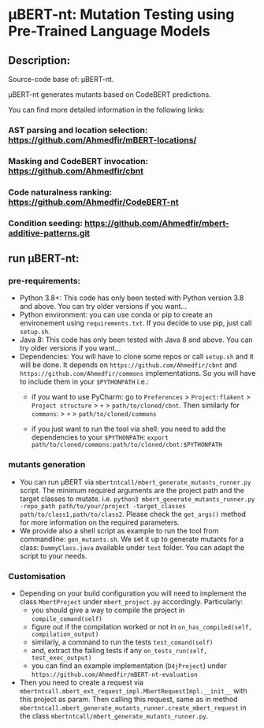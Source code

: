 # μBERT-nt: Mutation Testing using Pre-Trained Language Models

## Description: 

Source-code base of: μBERT-nt.

μBERT-nt generates mutants based on CodeBERT predictions.

You can find more detailed information in the following links:

### AST parsing and location selection: https://github.com/Ahmedfir/mBERT-locations/
### Masking and CodeBERT invocation: https://github.com/Ahmedfir/cbnt
### Code naturalness ranking: https://github.com/Ahmedfir/CodeBERT-nt
### Condition seeding: https://github.com/Ahmedfir/mbert-additive-patterns.git

## run μBERT-nt:

### pre-requirements:

- Python 3.8+: This code has only been tested with Python version 3.8 and above. You can try older versions if you want...
- Python environment: you can use conda or pip to create an environement using `requirements.txt`. If you decide to use pip, just call `setup.sh`.
- Java 8: This code has only been tested with Java 8 and above. You can try older versions if you want...
- Dependencies: You will have to clone some repos or call `setup.sh` and it will be done. 
It depends on `https://github.com/Ahmedfir/cbnt` and `https://github.com/Ahmedfir/commons` implementations.
So you will have to include them in your `$PYTHONPATH` i.e.:
  - if you want to use PyCharm: 
  go to `Preferences` > `Project:flakent` > `Project structure` > `+` > `path/to/cloned/cbnt`. 
  Then similarly for `commons`: > `+` > `path/to/cloned/commons`
 
  - if you just want to run the tool via shell: 
  you need to add the dependencies to your `$PYTHONPATH`: `export path/to/cloned/commons:path/to/cloned/cbnt:$PYTHONPATH`

### mutants generation

- You can run μBERT via `mbertntcall/mbert_generate_mutants_runner.py` script. 
The minimum required arguments are the project path and the target classes to mutate.
i.e. `python3 mbert_generate_mutants_runner.py -repo_path path/to/your/project -target_classes path/to/class1,path/to/class2`.
Please check the `get_args()` method for more information on the required parameters. 
- We provide also a shell script as example to run the tool from commandline:  `gen_mutants.sh`.
We set it up to generate mutants for a class: `DummyClass.java` available under `test` folder.
You can adapt the script to your needs.

### Customisation 

- Depending on your build configuration you will need to implement the class `MbertProject` under `mbert_project.py` accordingly. Particularly:
  - you should give a way to compile the project in `compile_comand(self)`
  - figure out if the compilation worked or not in `on_has_compiled(self, compilation_output)`
  - similarly, a command to run the tests `test_comand(self)`
  - and, extract the failing tests if any `on_tests_run(self, test_exec_output)`
  - you can find an example implementation (`D4jProject`)  under `https://github.com/Ahmedfir/mBERT-nt-evaluation`
- Then you need to create a request via `mbertntcall.mbert_ext_request_impl.MbertRequestImpl.__init__` with this project as param. Then calling this request, same as 
in method `mbertntcall.mbert_generate_mutants_runner.create_mbert_request` in the class `mbertntcall/mbert_generate_mutants_runner.py`.







